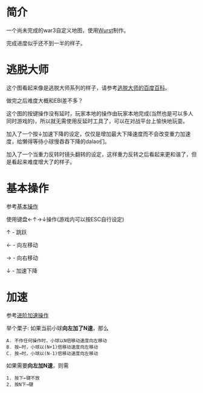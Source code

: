 # 简介

一个尚未完成的war3自定义地图，使用[Wurst](https://wurstlang.org/)制作。

完成进度似乎还不到一半的样子。

# 逃脱大师

这个图看起来像是逃脱大师系列的样子，请参考[逃脱大师的百度百科](https://baike.baidu.com/item/逃脱大师/20175006)。

做完之后难度大概和EBI差不多？

这个图的按键操作没有延时，玩家本地的操作由玩家本地完成(当然也是可以多人同时游戏的)，所以就无需使用反延时工具了，可以在对战平台上愉快地玩耍。

加入了一个按↓加速下降的设定，仅仅是增加最大下降速度而不会改变重力加速度，给懒得等待小球慢吞吞下降的dalao们。

加入了一个当重力反转时镜头翻转的设定，这样重力反转之后看起来更和谐了，但是看起来难度增大了的样子。

# 基本操作

参考[基本操作](https://baike.baidu.com/item/逃脱大师/20175006#1)

使用键盘←↑→↓操作(游戏内可以按ESC自行设定)

↑ - 跳跃

← - 向左移动

→ - 向右移动

↓ - 加速下降

# 加速

参考[进阶加速操作](https://baike.baidu.com/item/逃脱大师/20175006#2)

举个栗子: 如果当前小球**向左加了N速**，那么

    A. 不作任何操作时，小球以N倍移动速度向左移动
    B. 按←时，小球以(N+1)倍移动速度向左移动
    C. 按→时，小球以(N-1)倍移动速度向左移动

如果需要**向左加N速**，则需

    1. 按下←键不放
    2. 按N下→键
